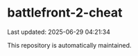 # battlefront-2-cheat

Last updated: 2025-06-29 04:21:34

This repository is automatically maintained.
